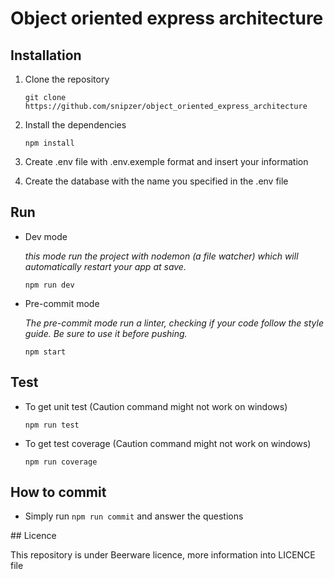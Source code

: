# Object oriented express architecture


## Installation

1. Clone the repository

    `git clone https://github.com/snipzer/object_oriented_express_architecture`

2. Install the dependencies

    `npm install`

3. Create .env file with .env.exemple format and insert your information

4. Create the database with the name you specified in the .env file

## Run

* Dev mode

    _this mode run the project with nodemon (a file watcher) which will automatically restart your app at save._

    `npm run dev`

* Pre-commit mode

    _The pre-commit mode run a linter, checking if your code follow the style guide. Be sure to use it before pushing._

    `npm start`

## Test

* To get unit test (Caution command might not work on windows)

    `npm run test`

* To get test coverage (Caution command might not work on windows)

    `npm run coverage`

## How to commit

* Simply run `npm run commit` and answer the questions

## Licence

This repository is under Beerware licence, more information into LICENCE file